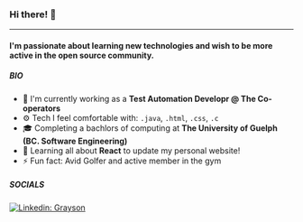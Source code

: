 ### Hi there! 👋
---
#### I'm passionate about learning new technologies and wish to be more active in the open source community. 

##### BIO
- 🏢 I'm currently working as a **Test Automation Developr @ The Co-operators**
- ⚙️ Tech I feel comfortable with: `.java`, `.html`, `.css`, `.c`
- 🎓 Completing a bachlors of computing at **The University of Guelph (BC. Software Engineering)**
- 🌱 Learning all about **React** to update my personal website! 
- ⚡ Fun fact: Avid Golfer and active member in the gym

##### SOCIALS
[![Linkedin: Grayson](https://img.shields.io/badge/-Grayson-blue?style=flat-square&logo=Linkedin&logoColor=white&link=https://www.linkedin.com/in/grayson-mongru/)](https://www.linkedin.com/in/grayson-mongru/)
